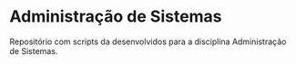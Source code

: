 # Administração de Sistemas
Repositório com scripts da desenvolvidos para a disciplina Administração de Sistemas.
